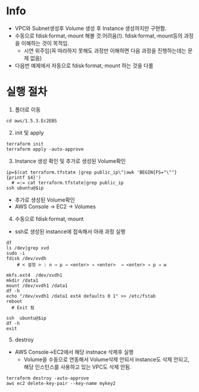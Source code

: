 # Info
* VPC와 Subnet생성후 Volume 생성 후 Instance 생성까지만 구현함.
* 수동으로 fdisk·format,·mount 해볼 것.어려움(!). fdisk·format,·mount등의 과정을 이해하는 것이 목적임.
  - 시연 위주임(꼭 따라하지 못해도 과정만 이해하면 다음 과정을 진행하는데는 문제 없음)
* 다음번 예제에서 자동으로 fdisk·format,·mount 하는 것을 다룸

# 실행 절차
1. 폴더로 이동
```
cd aws/1.5.3.Ec2EBS
```

2. init 및 apply
```
terraform init
terraform apply -auto-approve
```


3. Instance 생성 확인 및 추가로 생성된 Volume확인
```
ip=$(cat terraform.tfstate |grep public_ip\"|awk 'BEGIN{FS="\""}{printf $4}')
  # =:= cat terraform.tfstate|grep public_ip
ssh ubuntu@$ip
```
* 추가로 생성된 Volume확인
* AWS Console → EC2 → Volumes

4. 수동으로 fdisk·format,·mount
* ssh로 생성된 instance에 접속해서 아래 과정 실행
```
df
ls /dev|grep xvd
sudo -i
fdisk /dev/xvdh
    # < 설정 > : n → p → <enter> → <enter>  → <enter> → p → w

mkfs.ext4  /dev/xvdh1
mkdir /data1
mount /dev/xvdh1 /data1
df -h
echo "/dev/xvdh1 /data1 ext4 defaults 0 1" >> /etc/fstab
reboot
  # Exit 됨

ssh  ubuntu@$ip
df -h
exit
```

5. destroy
* AWS Console→EC2에서 해당 instnace 삭제후 실행
  - Volume을 수동으로 연동해서 Volume삭제 안되서 instance도 삭제 안되고, 해당 인스턴스를 사용하고 있는 VPC도 삭제 안됨.
```
terraform destroy -auto-approve
aws ec2 delete-key-pair --key-name mykey2
```
